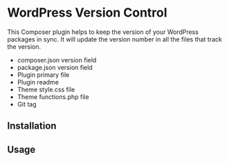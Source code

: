 # WordPress Version Control

This Composer plugin helps to keep the version of your WordPress packages in sync. It will update the version number in all the files that track the version.

* composer.json version field
* package.json version field
* Plugin primary file
* Plugin readme
* Theme style.css file
* Theme functions.php file
* Git tag

## Installation

## Usage
